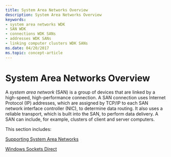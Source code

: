 ```yaml
---
title: System Area Networks Overview
description: System Area Networks Overview
keywords:
- system area networks WDK
- SAN WDK
- connections WDK SANs
- addresses WDK SANs
- linking computer clusters WDK SANs
ms.date: 04/20/2017
ms.topic: concept-article
---
```


# System Area Networks Overview

A *system area network* (SAN) is a group of devices that are linked by a high-speed, high-performance connection. A SAN connection uses Internet Protocol (IP) addresses, which are assigned by TCP/IP to each SAN network interface controller (NIC), to determine data routing. It also uses a reliable transport, which is built into the SAN, to perform data delivery. A SAN can include, for example, clusters of client and server computers.

This section includes:

[Supporting System Area Networks](supporting-system-area-networks.md)

[Windows Sockets Direct](windows-sockets-direct.md)

 

 





